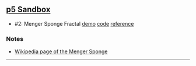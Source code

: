 ## [p5 Sandbox][p5-sandbox]

- \#2: Menger Sponge Fractal [demo][cc002-demo] [code][cc002-code] [reference][cc002-ref]

### Notes
- [Wikipedia page of the Menger Sponge][menger-sponge]

---

[p5-sandbox]: https://mayognaise.github.io/p5-sandbox
[cc002-demo]: https://mayognaise.github.io/p5-sandbox/coding-train/cc002-menger-sponge
[cc002-code]: https://github.com/mayognaise/p5-sandbox/tree/master/docs/coding-train/cc002-menger-sponge
[cc002-ref]: http://thecodingtrain.com/CodingChallenges/002-mengersponge.html
[menger-sponge]: https://en.wikipedia.org/wiki/Menger_sponge

